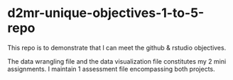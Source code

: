 # d2mr-unique-objectives-1-to-5-repo
This repo is to demonstrate that I can meet the github &amp; rstudio objectives.

The data wrangling file and the data visualization file constitutes my 2 mini assignments.
I maintain 1 assessment file encompassing both projects.